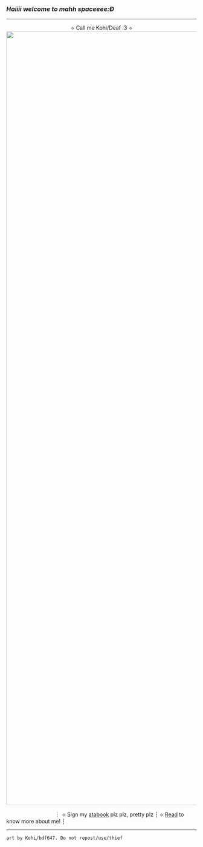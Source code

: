 ### ***Haiiii welcome to mahh spaceeee:Đ***
------
<p align='center'>
  ⟢ Call me Kohi/Deaf :3 ⟢
  <img width="2048" height="2048" alt="Untitled71_20250905212019" src="https://github.com/user-attachments/assets/26edadd9-c0e0-4293-88a9-5001e8fb213c" />

  
ㅤㅤㅤㅤㅤㅤㅤㅤㅤㅤ┆ ⟢ Sign my [atabook](https://bdf647.atabook.org/) plz plz, pretty plz ┆ ⟢ [Read](https://bdf647-kohi-01.carrd.co/) to know more about me! ┆

------
`art by Kohi/bdf647. Do not repost/use/thief`

<!--
**bdf647/bdf647** is a ✨ _special_ ✨ repository because its `README.md` (this file) appears on your GitHub profile.

Here are some ideas to get you started:

- 🔭 I’m currently working on ...
- 🌱 I’m currently learning ...
- 👯 I’m looking to collaborate on ...
- 🤔 I’m looking for help with ...
- 💬 Ask me about ...
- 📫 How to reach me: ...
- 😄 Pronouns: ...
- ⚡ Fun fact: ...
-->
